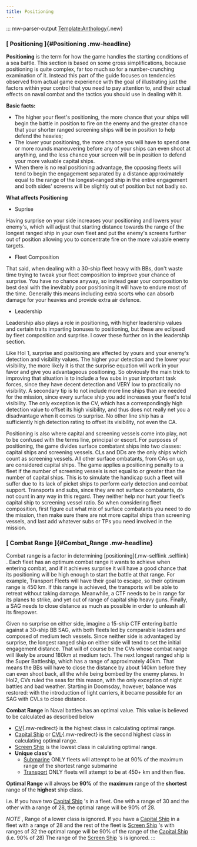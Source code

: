 ```yaml
---
title: Positioning
---
```


::: mw-parser-output
[Template:Anthology](/wiki/index.php?title=Template:Anthology&action=edit&redlink=1 "Template:Anthology (page does not exist)"){.new}

### [ Positioning ]{#Positioning .mw-headline}

**Positioning** is the term for how the game handles the starting
conditions of a sea battle. This section is based on some gross
simplifications, because positioning is quite complex, far too much so
for a number-crunching examination of it. Instead this part of the guide
focuses on tendencies observed from actual game experience with the goal
of illustrating just the factors within your control that you need to
pay attention to, and their actual effects on naval combat and the
tactics you should use in dealing with it.

**Basic facts:**

- The higher your fleet\'s positioning, the more chance that your
  ships will begin the battle in position to fire on the enemy and the
  greater chance that your shorter ranged screening ships will be in
  position to help defend the heavies;
- The lower your positioning, the more chance you will have to spend
  one or more rounds maneuvering before any of your ships can even
  shoot at anything, and the less chance your screen will be in
  position to defend your more valuable capital ships.
- When there is no real positioning advantage, the opposing fleets
  will tend to begin the engagement separated by a distance
  approximately equal to the range of the longest-ranged ship in the
  entire engagement and both sides\' screens will be slightly out of
  position but not badly so.

**What affects Positioning**

- Suprise

Having surprise on your side increases your positioning and lowers your
enemy\'s, which will adjust that starting distance towards the range of
the longest ranged ship in your own fleet and put the enemy\'s screens
further out of position allowing you to concentrate fire on the more
valuable enemy targets.

- Fleet Composition

That said, when dealing with a 30-ship fleet heavy with BBs, don\'t
waste time trying to tweak your fleet composition to improve your chance
of surprise. You have no chance anyway, so instead gear your composition
to best deal with the inevitably poor positioning it will have to endure
most of the time. Generally this means including extra scorts who can
absorb damage for your heavies and provide extra air defence.

- Leadership

Leadership also plays a role in positioning, with higher leadership
values and certain traits imparting bonuses to positioning, but these
are eclipsed by fleet composition and surprise. I cover these further on
in the leadership section.

Like HoI 1, surprise and positioning are affected by yours and your
enemy\'s detection and visibility values. The higher your detection and
the lower your visibility, the more likely it is that the surprise
equation will work in your favor and give you advantageous positioning.
So obviously the main trick to improving that situation is to include a
few subs in your important task forces, since they have decent detection
and VERY low to practically no visibility. A secondary tip is to not
include more line ships than are needed for the mission, since every
surface ship you add increases your fleet\'s total visibility. The only
exception is the CV, which has a correspondingly high detection value to
offset its high visibility, and thus does not really net you a
disadvantage when it comes to surprise. No other line ship has a
sufficiently high detection rating to offset its visibility, not even
the CA.

Positioning is also where capital and screening vessels come into play,
not to be confused with the terms line, principal or escort. For
purposes of positioning, the game divides surface combatant ships into
two classes: capital ships and screening vessels. CLs and DDs are the
only ships which count as screening vessels. All other surface
ombatants, from CAs on up, are considered capital ships. The game
applies a positioning penalty to a fleet if the number of screening
vessels is not equal to or greater than the number of capital ships.
This is to simulate the handicap such a fleet will suffer due to its
lack of picket ships to perform early detection and combat support.
Transports and subs, since they are not surface combatants, do not count
in any way in this regard. They neither help nor hurt your fleet\'s
capital ship to screening vessel ratio. So when considering fleet
composition, first figure out what mix of surface combatants you need to
do the mission, then make sure there are not more capital ships than
screening vessels, and last add whatever subs or TPs you need involved
in the mission.

### [ Combat Range ]{#Combat_Range .mw-headline}

Combat range is a factor in determining [positioning]{.mw-selflink
.selflink} . Each fleet has an optimum combat range it wants to achieve
when entering combat, and if it achieves surprise it will have a good
chance that its positioning will be high enough to start the battle at
that range. For example, Transport Fleets will have their goal to
escape, so their optimum range is 450 km. If this range is achieved, the
transports will be able to retreat without taking damage. Meanwhile, a
CTF needs to be in range for its planes to strike, and yet out of range
of capital ship heavy guns. Finally, a SAG needs to close distance as
much as possible in order to unleash all its firepower.

Given no surprise on either side, imagine a 15-ship CTF entering battle
against a 30-ship BB SAG, with both fleets led by comparable leaders and
composed of medium tech vessels. Since neither side is advantaged by
surprise, the longest ranged ship on either side will tend to set the
initial engagement distance. That will of course be the CVs whose combat
range will likely be around 180km at medium tech. The next longest
ranged ship is the Super Battleship, which has a range of approximately
40km. That means the BBs will have to close the distance by about 140km
before they can even shoot back, all the while being bombed by the enemy
planes. In HoI2, CVs ruled the seas for this reason, with the only
exception of night battles and bad weather. Starting in Doomsday,
however, balance was restored: with the introduction of light carriers,
it became possible for an SAG with CVLs to close distance.

**Combat Range** in Naval battles has an optimal value. This value is
believed to be calculated as described below

- [CV](/wiki/CV "CV"){.mw-redirect} is the highest class in
  calculating optimal range.
- [Capital Ship](/wiki/Capital_Ship "Capital Ship") or
  [CVL](/wiki/CVL "CVL"){.mw-redirect} is the second highest class in
  calculating optimal range.
- [Screen Ship](/wiki/Screen_Ship "Screen Ship") is the lowest class
  in calulating optimal range.
- **Unique class\'s**
  - [Submarine](/wiki/Submarine "Submarine") ONLY fleets will
    attempt to be at 90% of the maximum range of the shortest range
    submarine
  - [Transport](/wiki/Transport "Transport") ONLY fleets will
    attempt to be at 450+ km and then flee.

**Optimal Range** will always be **90%** of the **maximum** range of the
**shortest** range of the **highest** ship class.

i.e. If you have two [Capital Ship](/wiki/Capital_Ship "Capital Ship")
\'s in a fleet. One with a range of 30 and the other with a range of 28,
the optimal range will be 90% of 28.

_NOTE_ , Range of a lower class is ignored. If you have a [Capital
Ship](/wiki/Capital_Ship "Capital Ship") in a fleet with a range of 28
and the rest of the fleet is [Screen
Ship](/wiki/Screen_Ship "Screen Ship") \'s with ranges of 32 the optimal
range will be 90% of the range of the [Capital
Ship](/wiki/Capital_Ship "Capital Ship") (i.e. 90% of 28) The range of
the [Screen Ship](/wiki/Screen_Ship "Screen Ship") \'s is ignored.
:::
